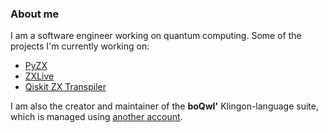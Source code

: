 ### About me

I am a software engineer working on quantum computing. Some of the projects I'm currently working on:

- [PyZX](https://github.com/Quantomatic/pyzx)
- [ZXLive](https://github.com/Quantomatic/zxlive)
- [Qiskit ZX Transpiler](https://github.com/dlyongemallo/qiskit-zx-transpiler)

I am also the creator and maintainer of the **boQwI'** Klingon-language suite, which is managed using [another account](https://github.com/De7vID).

<!--
**dlyongemallo/dlyongemallo** is a ✨ _special_ ✨ repository because its `README.md` (this file) appears on your GitHub profile.

Here are some ideas to get you started:

- 🔭 I’m currently working on ...
- 🌱 I’m currently learning ...
- 👯 I’m looking to collaborate on ...
- 🤔 I’m looking for help with ...
- 💬 Ask me about ...
- 📫 How to reach me: ...
- 😄 Pronouns: ...
- ⚡ Fun fact: ...
-->
